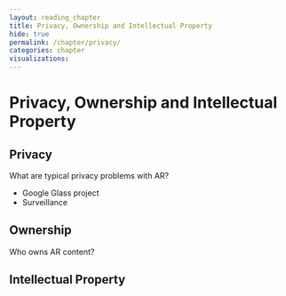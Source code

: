 ```yaml
---
layout: reading_chapter
title: Privacy, Ownership and Intellectual Property
hide: true
permalink: /chapter/privacy/
categories: chapter
visualizations:
---
```


# Privacy, Ownership and Intellectual Property


## Privacy

What are typical privacy problems with AR?
- Google Glass project
- Surveillance

## Ownership

Who owns AR content?

## Intellectual Property
